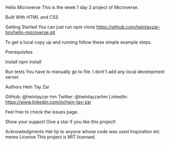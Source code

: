 Hello Microverse
This is the week 1 day 2 project of Microverse.

Built With
HTML and CSS

Getting Started
You can just run npm clone https://github.com/heintayzar-hm/hello-microverse.git

To get a local copy up and running follow these simple example steps.

Prerequisites


Install
npm install 

Run tests
You have to manually go to file. I dont't add any local development server.

Authors
Hein Tay Zar


GitHub: @heintayzar-hm
Twitter: @heintayzarhm
LinkedIn: https://www.linkedin.com/in/hein-tay-zar


Feel free to check the issues page.

Show your support
Give a star if you like this project!

Acknowledgments
Hat tip to anyone whose code was used
Inspiration
etc
memo License
This project is MIT licensed.